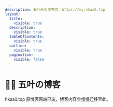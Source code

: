 ```yaml
---
description: 五叶永久发布页：https://wy.hkaa0.top
layout:
  title:
    visible: true
  description:
    visible: true
  tableOfContents:
    visible: true
  outline:
    visible: true
  pagination:
    visible: false
---
```


# 👩‍🏫 五叶の博客

hkaa0.top 原博客网站已废，博客内容会慢慢迁移至此。
